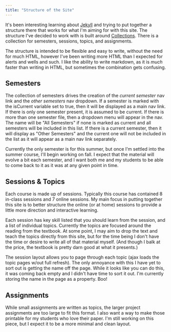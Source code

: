 ```yaml
---
title: "Structure of the Site"
---
```


It's been interesting learning about [Jekyll](http://jekyllrb.com/) and trying to put together a structure there that works for what I'm aiming for with this site.  The structure I've decided to work with is built around [Collections](http://jekyllrb.com/docs/collections/).  There is a collection for semesters, sessions, topics, and assignments.

The structure is intended to be flexible and easy to write, without the need for much HTML, however I've been writing more HTML than I expected for alerts and wells and such. I like the ability to write markdown, as it is *much* faster than writing in HTML, but sometimes the combination gets confusing.  

## Semesters
The collection of semesters drives the creation of the <em>current semester</em> nav link and the <em>other semesters</em> nav dropdown. If a semester is marked with the isCurrent variable set to true, then it will be displayed as a main nav link.  If there is only one semester present, it is assumed to be current.  If there is more than one semester file, then a dropdown menu will appear in the nav.  The name will be "All Semesters" if none is marked as current and all semesters will be included in this list.  If there is a current semester, then it will display as "Other Semesters" and the current one will not be included in the list as it will appear as a main nav link separately.

Currently the only semester is for this summer, but once I'm settled into the summer course, I'll begin working on fall.  I expect that the material will evolve a bit each semester, and I want both me and my students to be able to come back to it as it was at any given point in time.


## Sessions & Topics
Each course is made up of sessions.  Typically this course has contained 8 in-class sessions and 7 online sessions.  My main focus in putting together this site is to better structure the online (or at home) sessions to provide a little more direction and interactive learning.

Each session has key skill listed that you should learn from the session, and a list of individual topics. Currently the topics are focused around the reading from the textbook. At some point, I may aim to drop the text and teach the topics directly from this site, but for the time being I don't have the time or desire to write all of that material myself. (And though I balk at the price, the textbook is pretty darn good at what it presents.)

The session layout allows you to page through each topic (ajax loads the topic pages w/out full refresh). The only annoyance with this I have yet to sort out is getting the name off the page.  While it looks like you can do this, it was coming back empty and I didn't have time to sort it out.  I'm currently storing the name in the page as a property. Boo!  


## Assignments
While small assignments are written as topics, the larger project assignments are too large to fit this format.  I also want a way to make those printable for my students who love their paper.  I'm still working on this piece, but I expect it to be a more minimal and clean layout.

